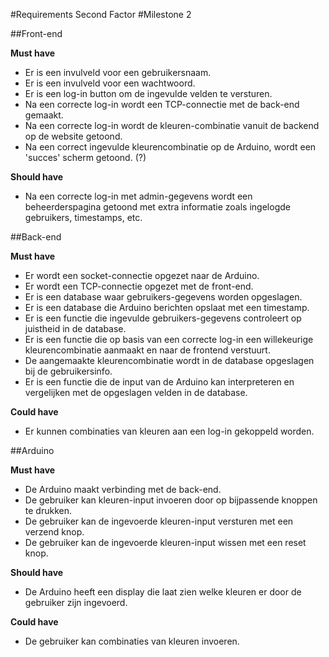 #Requirements Second Factor
#Milestone 2

##Front-end

**Must have**

* Er is een invulveld voor een gebruikersnaam.
* Er is een invulveld voor een wachtwoord.
* Er is een log-in button om de ingevulde velden te versturen.
* Na een correcte log-in wordt een TCP-connectie met de back-end gemaakt.
* Na een correcte log-in wordt de kleuren-combinatie vanuit de backend op de website getoond.
* Na een correct ingevulde kleurencombinatie op de Arduino, wordt een 'succes' scherm getoond. (?)

**Should have**

* Na een correcte log-in met admin-gegevens wordt een beheerderspagina getoond met extra informatie zoals ingelogde gebruikers, timestamps, etc.


##Back-end 

**Must have**

* Er wordt een socket-connectie opgezet naar de Arduino.
* Er wordt een TCP-connectie opgezet met de front-end.
* Er is een database waar gebruikers-gegevens worden opgeslagen.
* Er is een database die Arduino berichten opslaat met een timestamp.
* Er is een functie die ingevulde gebruikers-gegevens controleert op juistheid in de database.
* Er is een functie die op basis van een correcte log-in een willekeurige kleurencombinatie aanmaakt en naar de frontend verstuurt.
* De aangemaakte kleurencombinatie wordt in de database opgeslagen bij de gebruikersinfo. 
* Er is een functie die de input van de Arduino kan interpreteren en vergelijken met de opgeslagen velden in de database.

**Could have**

* Er kunnen combinaties van kleuren aan een log-in gekoppeld worden. 


##Arduino

**Must have**

* De Arduino maakt verbinding met de back-end.
* De gebruiker kan kleuren-input invoeren door op bijpassende knoppen te drukken.
* De gebruiker kan de ingevoerde kleuren-input versturen met een verzend knop.
* De gebruiker kan de ingevoerde kleuren-input wissen met een reset knop.

**Should have**

* De Arduino heeft een display die laat zien welke kleuren er door de gebruiker zijn ingevoerd.

**Could have**

* De gebruiker kan combinaties van kleuren invoeren.